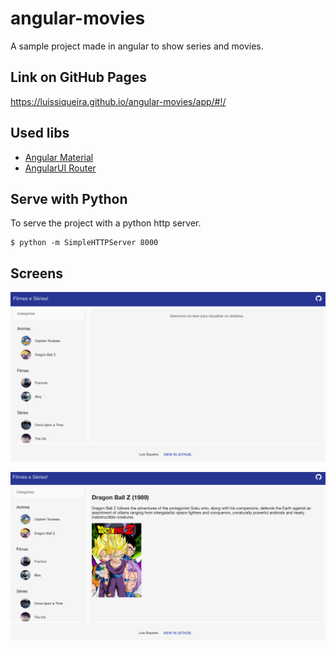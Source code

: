 # angular-movies

A sample project made in angular to show series and movies.

## Link on GitHub Pages

https://luissiqueira.github.io/angular-movies/app/#!/

## Used libs

- [Angular Material](https://material.angularjs.org/latest/)
- [AngularUI Router](https://github.com/angular-ui/ui-router)

## Serve with Python

To serve the project with a python http server.

```
$ python -m SimpleHTTPServer 8000
```

## Screens

![Index sreen](screens/screen_home.png "Index screen")

![Movie screen](screens/screen_item.png "Movie screen")

